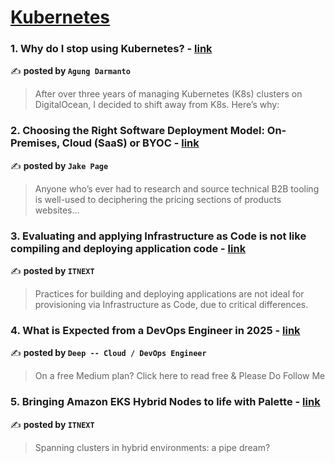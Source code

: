 
<h1><a href=https://medium.com/tag/kubernetes/recommended target="_blank" rel="noopener noreferrer">Kubernetes</a></h1>
<h3>1. Why do I stop using Kubernetes? - <a href="https://medium.com/@agungdarmanto/why-do-i-stop-using-kubernetes-58f3998f63ad" target="_blank" rel="noopener noreferrer">link</a></h3>

✍️ **posted by `Agung Darmanto`**

<blockquote>After over three years of managing Kubernetes (K8s) clusters on DigitalOcean, I decided to shift away from K8s. Here’s why:</blockquote>

<h3>2. Choosing the Right Software Deployment Model: On-Premises, Cloud (SaaS) or BYOC - <a href="https://medium.com/@jake.page91/choosing-the-right-software-deployment-model-on-premises-cloud-saas-or-byoc-be3304153f09" target="_blank" rel="noopener noreferrer">link</a></h3>

✍️ **posted by `Jake Page`**

<blockquote>Anyone who’s ever had to research and source technical B2B tooling is well-used to deciphering the pricing sections of products websites…</blockquote>

<h3>3. Evaluating and applying Infrastructure as Code is not like compiling and deploying application code - <a href="https://medium.com/itnext/evaluating-and-applying-infrastructure-as-code-is-not-like-compiling-and-deploying-application-code-c5f9936ef23d" target="_blank" rel="noopener noreferrer">link</a></h3>

✍️ **posted by `ITNEXT`**

<blockquote>Practices for building and deploying applications are not ideal for provisioning via Infrastructure as Code, due to critical differences.</blockquote>

<h3>4. What is Expected from a DevOps Engineer in 2025 - <a href="https://medium.com/@thecloudarchitect/what-is-expected-from-a-devops-engineer-in-2025-5f5223f2238f" target="_blank" rel="noopener noreferrer">link</a></h3>

✍️ **posted by `Deep -- Cloud / DevOps Engineer`**

<blockquote>On a free Medium plan? Click here to read free & Please Do Follow Me</blockquote>

<h3>5. Bringing Amazon EKS Hybrid Nodes to life with Palette - <a href="https://medium.com/itnext/bringing-amazon-eks-hybrid-nodes-to-life-with-palette-584734449503" target="_blank" rel="noopener noreferrer">link</a></h3>

✍️ **posted by `ITNEXT`**

<blockquote>Spanning clusters in hybrid environments: a pipe dream?</blockquote>

